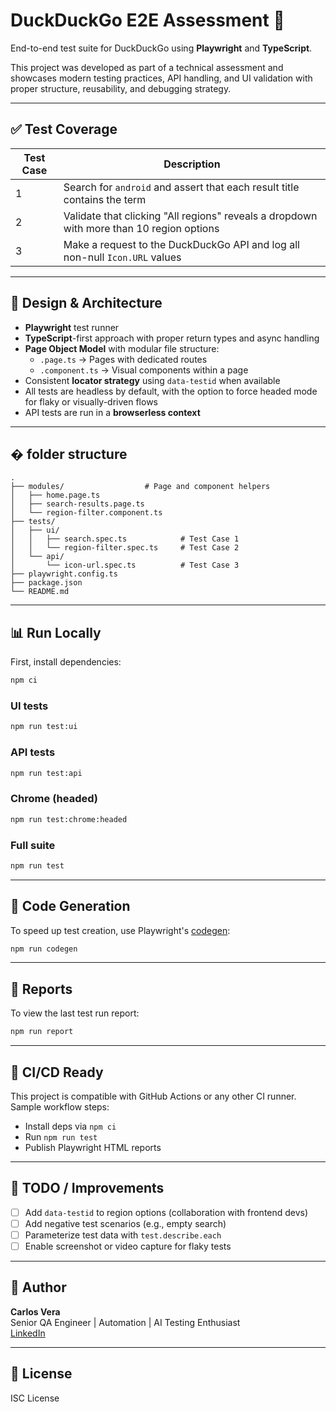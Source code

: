 # DuckDuckGo E2E Assessment 🥷

End-to-end test suite for DuckDuckGo using **Playwright** and **TypeScript**.

This project was developed as part of a technical assessment and showcases modern testing practices, API handling, and UI validation with proper structure, reusability, and debugging strategy.

---

## ✅ Test Coverage

| Test Case | Description |
|-----------|-------------|
| 1 | Search for `android` and assert that each result title contains the term |
| 2 | Validate that clicking "All regions" reveals a dropdown with more than 10 region options |
| 3 | Make a request to the DuckDuckGo API and log all non-null `Icon.URL` values |

---

## 🧠 Design & Architecture

- **Playwright** test runner
- **TypeScript**-first approach with proper return types and async handling
- **Page Object Model** with modular file structure:
  - `.page.ts` → Pages with dedicated routes
  - `.component.ts` → Visual components within a page
- Consistent **locator strategy** using `data-testid` when available
- All tests are headless by default, with the option to force headed mode for flaky or visually-driven flows
- API tests are run in a **browserless context**

---

## � folder structure

```
.
├── modules/                  # Page and component helpers
│   ├── home.page.ts
│   ├── search-results.page.ts
│   └── region-filter.component.ts
├── tests/
│   ├── ui/
│   │   ├── search.spec.ts            # Test Case 1
│   │   └── region-filter.spec.ts     # Test Case 2
│   └── api/
│       └── icon-url.spec.ts          # Test Case 3
├── playwright.config.ts
├── package.json
└── README.md
```

---

## 📊 Run Locally

First, install dependencies:

```bash
npm ci
```

### UI tests
```bash
npm run test:ui
```

### API tests
```bash
npm run test:api
```

### Chrome (headed)
```bash
npm run test:chrome:headed
```

### Full suite
```bash
npm run test
```

---

## 🔄 Code Generation
To speed up test creation, use Playwright's [codegen](https://playwright.dev/docs/codegen):
```bash
npm run codegen
```

---

## 🔄 Reports
To view the last test run report:
```bash
npm run report
```

---

## 🚀 CI/CD Ready
This project is compatible with GitHub Actions or any other CI runner.
Sample workflow steps:

- Install deps via `npm ci`
- Run `npm run test`
- Publish Playwright HTML reports

---

## 🔧 TODO / Improvements

- [ ] Add `data-testid` to region options (collaboration with frontend devs)
- [ ] Add negative test scenarios (e.g., empty search)
- [ ] Parameterize test data with `test.describe.each`
- [ ] Enable screenshot or video capture for flaky tests

---

## 👤 Author

**Carlos Vera**  
Senior QA Engineer | Automation | AI Testing Enthusiast  
[LinkedIn](https://www.linkedin.com/in/carlos-vera-automation-qa/)

---

## 📄 License

ISC License

